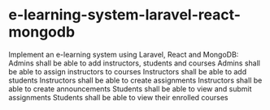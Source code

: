 # e-learning-system-laravel-react-mongodb
Implement an e-learning system using Laravel, React and MongoDB: Admins shall be able to add instructors, students and courses Admins shall be able to assign instructors to courses Instructors shall be able to add students Instructors shall be able to create assignments Instructors shall be able to create announcements Students shall be able to view and submit assignments Students shall be able to view their enrolled courses
